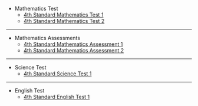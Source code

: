 <!--
marp: true
theme: academic
math: katex
class:
 - invert
-->

<!--
header: Assessments
-->
- Mathematics Test
  - [4th Standard Mathematics Test 1](./4th-std-math-test-1.html)
  - [4th Standard Mathematics Test 2](./4th-std-math-test-2.html)
---
- Mathematics Assessments
  - [4th Standard Mathematics Assessment 1](./4th-std-math-ass-1.html)
  - [4th Standard Mathematics Assessment 2](./4th-std-math-ass-2.html)
---
- Science Test
  - [4th Standard Science Test 1](./4th-std-sci-test-1.html)
---
- English Test
  - [4th Standard English Test 1](./4th-std-eng-test-1.html)
